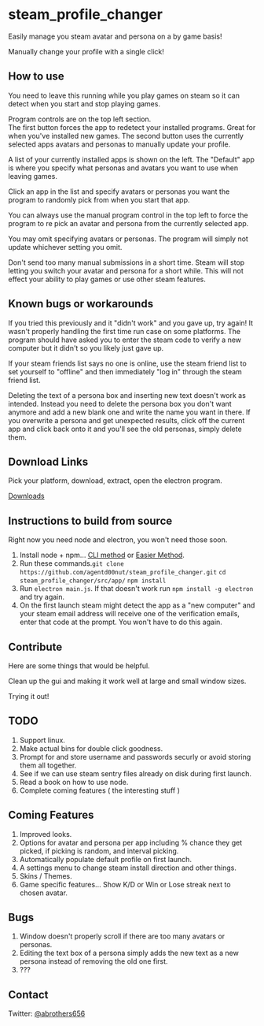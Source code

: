# steam_profile_changer

Easily manage you steam avatar and persona on a by game basis!

Manually change your profile with a single click!

## How to use


You need to leave this running while you play games on steam so it can detect when you start and stop playing games.

Program controls are on the top left section.  
The first button forces the app to redetect your installed programs.  Great for when you've installed new games.
The second button uses the currently selected apps avatars and personas to manually update your profile.

A list of your currently installed apps is shown on the left.  The "Default" app is where you specify what personas
and avatars you want to use when leaving games.

Click an app in the list and specify avatars or personas you want the program to randomly pick from when you start that app.

You can always use the manual program control in the top left to force the program to re pick an avatar and persona from the currently selected app.

You may omit specifying avatars or personas.  The program will simply not update whichever setting you omit.


Don't send too many manual submissions in a short time.  Steam will stop letting you switch your avatar and persona for a short while.  This will not effect your ability to play games or use other steam features.


## Known bugs or workarounds

If you tried this previously and it "didn't work" and you gave up, try again!  It wasn't properly handling the first time run case on some platforms.  The program should have asked you to enter the steam code to verify a new computer but it didn't so you likely just gave up.

If your steam friends list says no one is online, use the steam friend list to set yourself to "offline" and then immediately "log in" through the steam friend list.

Deleting the text of a persona box and inserting new text doesn't work as intended.  Instead you need to delete the persona box you don't want anymore and add a new blank one and write the name you want in there.  If you overwrite a persona and get unexpected results, click off the current app and click back onto it and you'll see the old personas, simply delete them.

## Download Links

Pick your platform, download, extract, open the electron program.

[Downloads](https://my.cloudme.com/#agentd00nut/steam_profile_changer_binaries)

## Instructions to build from source

Right now you need node and electron, you won't need those soon.

1. Install node + npm... [CLI method](https://nodejs.org/en/download/package-manager/) or [Easier Method](https://nodejs.org/en/download/).
2. Run these commands.`git clone https://github.com/agentd00nut/steam_profile_changer.git` `cd steam_profile_changer/src/app/` `npm install`
3. Run `electron main.js`.  If that doesn't work run `npm install -g electron` and try again.
4. On the first launch steam might detect the app as a "new computer" and your steam email address will receive one of the verification emails, enter that code at the prompt. You won't have to do this again.


## Contribute
Here are some things that would be helpful.

Clean up the gui and making it work well at large and small window sizes.

Trying it out!

## TODO 
1. Support linux.  
2. Make actual bins for double click goodness.
3. Prompt for and store username and passwords securly or avoid storing them all together.
4. See if we can use steam sentry files already on disk during first launch.
5. Read a book on how to use node.
6. Complete coming features ( the interesting stuff )

## Coming Features
1. Improved looks.
2. Options for avatar and persona per app including % chance they get picked, if picking is random, and interval picking.
3. Automatically populate default profile on first launch.
4. A settings menu to change steam install direction and other things.
5. Skins / Themes.
6. Game specific features... Show K/D or Win or Lose streak next to chosen avatar.

## Bugs
1. Window doesn't properly scroll if there are too many avatars or personas.
2. Editing the text box of a persona simply adds the new text as a new persona instead of removing the old one first.
3. ???

## Contact
Twitter: [@abrothers656](https://twitter.com/abrothers656)
